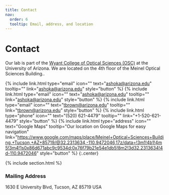 ```yaml
---
title: Contact
nav:
  order: 6
  tooltip: Email, address, and location
---
```


# <i class="fas fa-envelope"></i>Contact

Our lab is part of the [Wyant College of Optical Sciences (OSC)](https://www.optics.arizona.edu/) at the University of Arizona.
We are located on the 4th floor of the Meinel Optical Sciences Building..

{%
  include link.html
  type="email"
  icon=""
  text="ashoka@arizona.edu"
  tooltip=""
  link="ashoka@arizona.edu"
  style="button"
%}
{%
  include link.html
  type="email"
  icon=""
  text="ashoka@arizona.edu"
  tooltip=""
  link="ashoka@arizona.edu"
  style="button"
%}
{%
  include link.html
  type="email"
  icon=""
  text="tbrown@arizona.edu"
  tooltip=""
  link="tbrown@arizona.edu"
  style="button"
%}
{%
  include link.html
  type="phone"
  icon=""
  text="(520) 621-4479"
  tooltip=""
  link="+1-520-621-4479"
  style="button"
%}
{%
  include link.html
  type="address"
  icon=""
  text="Google Maps"
  tooltip="Our location on Google Maps for easy navigation"
  link="https://www.google.com/maps/place/Meinel+Optical+Sciences+Building,+Tucson,+AZ+85719/@32.2313634,-110.9472046,17z/data=!3m1!4b1!4m5!3m4!1s0x86d671abc9c9534d:0x76f79b21e54e1db5!8m2!3d32.2313634!4d-110.9472046"
  style="button"
%}
{:.center}

{% include section.html %}

### <i class="fas fa-mail-bulk"></i>Mailing Address

1630 E University Blvd,
Tucson, AZ 85719
USA
